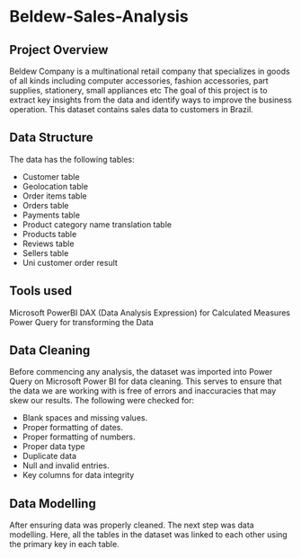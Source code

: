 # Beldew-Sales-Analysis
## Project Overview 
Beldew Company is a multinational retail company that specializes in goods of all kinds including computer accessories, fashion accessories, part supplies, stationery, small appliances etc
The goal of this project is to extract key insights from the data and identify ways to improve the business operation. This dataset contains sales data to customers in Brazil.
## Data Structure
The data has the following tables:
* Customer table
* Geolocation table 
* Order items table
* Orders table
* Payments table
* Product category name translation table
* Products table
* Reviews table
* Sellers table
* Uni customer order result
## Tools used
Microsoft PowerBI
DAX (Data Analysis Expression) for Calculated Measures
Power Query for transforming the Data
## Data Cleaning
Before commencing any analysis, the dataset was imported into Power Query on Microsoft Power BI for data cleaning. This serves to ensure that the data we are working with is free of errors and inaccuracies that may skew our results.
The following were checked for:
* Blank spaces and missing values.
* Proper formatting of dates.
* Proper formatting of numbers.
* Proper data type
* Duplicate data
* Null and invalid entries.
* Key columns for data integrity
## Data Modelling
After ensuring data was properly cleaned. The next step was data modelling. Here, all the tables in the dataset was linked to each other using the primary key in each table.
